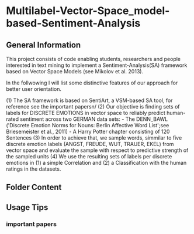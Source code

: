 # Multilabel-Vector-Space_model-based-Sentiment-Analysis

## General Information 

This project consists of code enabling students, researchers and people interested in text mining to implement a Sentiment-Analysis(SA) framework based on 
Vector Space Models (see Mikolov et al. 2013).

In the follwowing I will list some distinctive features of our approach for better user orientation.

(1) The SA framework is based on SentiArt, a VSM-based SA tool, for reference see the important papersn/
(2) Our objective is finding sets of labels for DISCRETE EMOTIONS in vector space to reliably predict human-rated sentiment across two GERMAN data sets:
      - The DENN_BAWL ('Discrete Emotion Norms for Nouns: Berlin Affective Word List';see Briesemeister et al., 2011)
      - A Harry Potter chapter consisting of 120 Sentences
(3) In order to achieve that, we sample words, simmilar to five discrete emotion labels (ANGST, FREUDE, WUT, TRAUER, EKEL) from vector space and evaluate the sample with respect to predictive strength of the sampled units
(4) We use the resulting sets of labels per discrete emotions in (1) a simple Correlation and (2) a Classification with the human ratings in the datasets.


## Folder Content

## Usage Tips

### important papers

